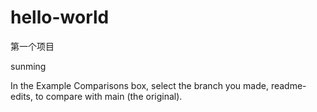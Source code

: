 # hello-world
第一个项目

sunming 

In the Example Comparisons box, select the branch you made, readme-edits, to compare with main (the original).
